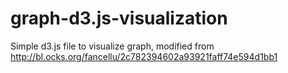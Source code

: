 # graph-d3.js-visualization
Simple d3.js file to visualize graph, modified from http://bl.ocks.org/fancellu/2c782394602a93921faff74e594d1bb1
